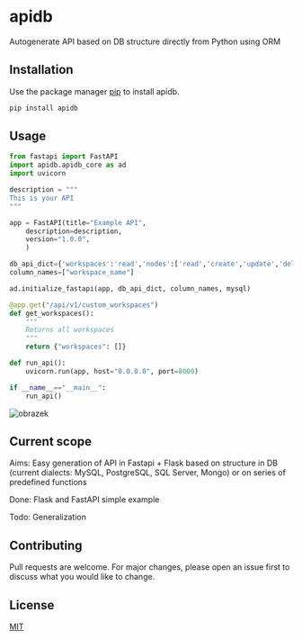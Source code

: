# apidb
Autogenerate API based on DB structure directly from Python using ORM

## Installation

Use the package manager [pip](https://pip.pypa.io/en/stable/) to install apidb.

```bash
pip install apidb
```



## Usage
```python
from fastapi import FastAPI
import apidb.apidb_core as ad
import uvicorn

description = """
This is your API
"""

app = FastAPI(title="Example API",
    description=description,
    version="1.0.0",
    )

db_api_dict={'workspaces':'read','nodes':['read','create','update','delete']}
column_names=["workspace_name"]

ad.initialize_fastapi(app, db_api_dict, column_names, mysql)

@app.get("/api/v1/custom_workspaces")
def get_workspaces():
    """
    Returns all workspaces
    """
    return {"workspaces": []}

def run_api():
    uvicorn.run(app, host="0.0.0.0", port=8000)

if __name__=="__main__":
    run_api()
```
![obrazek](https://user-images.githubusercontent.com/29150831/214747236-0827330f-7c17-4749-a3ac-0b98003e741d.png)

## Current scope
Aims: Easy generation of API in Fastapi + Flask based on structure in DB (current dialects: MySQL, PostgreSQL, SQL Server, Mongo) or on series of predefined functions

Done: Flask and FastAPI simple example

Todo: Generalization


## Contributing
Pull requests are welcome. For major changes, please open an issue first to discuss what you would like to change.

## License
[MIT](https://choosealicense.com/licenses/mit/)
